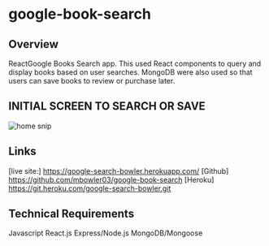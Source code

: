 # google-book-search


## Overview
ReactGoogle Books Search app. This used React components to query and display books based on user searches. 
MongoDB were also used so that users can save books to review or purchase later.

## INITIAL SCREEN TO SEARCH OR SAVE
![home snip](https://user-images.githubusercontent.com/57423637/90277409-8425f580-de33-11ea-9d5b-2a743a554067.PNG)


## Links
[live site:] https://google-search-bowler.herokuapp.com/
[Github] https://github.com/mbowler03/google-book-search
[Heroku] https://git.heroku.com/google-search-bowler.git

## Technical Requirements
Javascript
React.js
Express/Node.js
MongoDB/Mongoose
